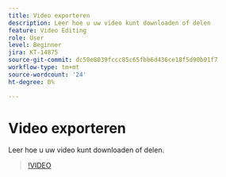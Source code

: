 ```yaml
---
title: Video exporteren
description: Leer hoe u uw video kunt downloaden of delen
feature: Video Editing
role: User
level: Beginner
jira: KT-14875
source-git-commit: dc50e8039fccc85c65fbb6d436ce18f5d90b91f7
workflow-type: tm+mt
source-wordcount: '24'
ht-degree: 0%

---
```


# Video exporteren

Leer hoe u uw video kunt downloaden of delen.

>[!VIDEO](https://video.tv.adobe.com/v/3427093?quality=12&learn=on&hidetitle=true)
